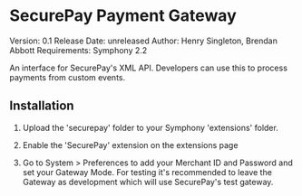 # SecurePay Payment Gateway

Version: 0.1
Release Date: unreleased
Author: Henry Singleton, Brendan Abbott
Requirements: Symphony 2.2

An interface for SecurePay's XML API. Developers can use this to process payments from custom events.

## Installation

1. Upload the 'securepay' folder to your Symphony 'extensions' folder.

2. Enable the 'SecurePay' extension on the extensions page

3. Go to System > Preferences to add your Merchant ID and Password and set your Gateway Mode. For testing it's recommended to leave the Gateway as development which will use SecurePay's test gateway.